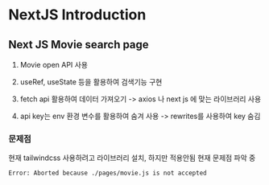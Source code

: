 # NextJS Introduction

## Next JS Movie search page

1. Movie open API 사용

2. useRef, useState 등을 활용하여 검색기능 구현

3. fetch api 활용하여 데이터 가져오기
   -> axios 나 next js 에 맞는 라이브러리 사용

4. api key는 env 환경 변수를 활용하여 숨겨 사용
   -> rewrites를 사용하여 key 숨김

### 문제점

현재 tailwindcss 사용하려고 라이브러리 설치,
하지만 적용안됨
현재 문제점 파악 중

```
Error: Aborted because ./pages/movie.js is not accepted
```
